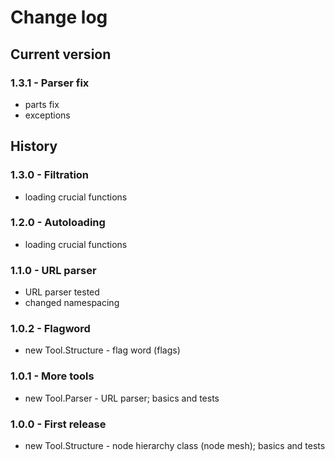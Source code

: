 # Change log
## Current version
### 1.3.1 - Parser fix
- parts fix
- exceptions

## History
### 1.3.0 - Filtration
- loading crucial functions

### 1.2.0 - Autoloading
- loading crucial functions

### 1.1.0 - URL parser
- URL parser tested
- changed namespacing

### 1.0.2 - Flagword
- new Tool.Structure - flag word (flags)

### 1.0.1 - More tools
- new Tool.Parser - URL parser; basics and tests

### 1.0.0 - First release
- new Tool.Structure - node hierarchy class (node mesh); basics and tests